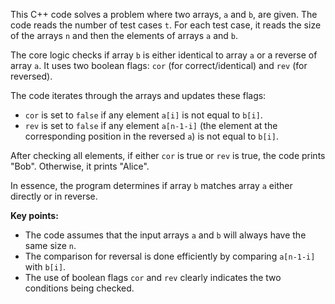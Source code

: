 This C++ code solves a problem where two arrays, `a` and `b`, are given. The code reads the number of test cases `t`. For each test case, it reads the size of the arrays `n` and then the elements of arrays `a` and `b`.

The core logic checks if array `b` is either identical to array `a` or a reverse of array `a`. It uses two boolean flags: `cor` (for correct/identical) and `rev` (for reversed).

The code iterates through the arrays and updates these flags:
- `cor` is set to `false` if any element `a[i]` is not equal to `b[i]`.
- `rev` is set to `false` if any element `a[n-1-i]` (the element at the corresponding position in the reversed `a`) is not equal to `b[i]`.

After checking all elements, if either `cor` is true or `rev` is true, the code prints "Bob". Otherwise, it prints "Alice".

In essence, the program determines if array `b` matches array `a` either directly or in reverse.

**Key points:**

* The code assumes that the input arrays `a` and `b` will always have the same size `n`.
* The comparison for reversal is done efficiently by comparing `a[n-1-i]` with `b[i]`.
* The use of boolean flags `cor` and `rev` clearly indicates the two conditions being checked.